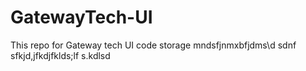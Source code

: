 # GatewayTech-UI
This repo for Gateway tech UI code storage
mndsfjnmxbfjdms\d
sdnf
sfkjd,jfkdjfklds;lf
s.kdlsd
